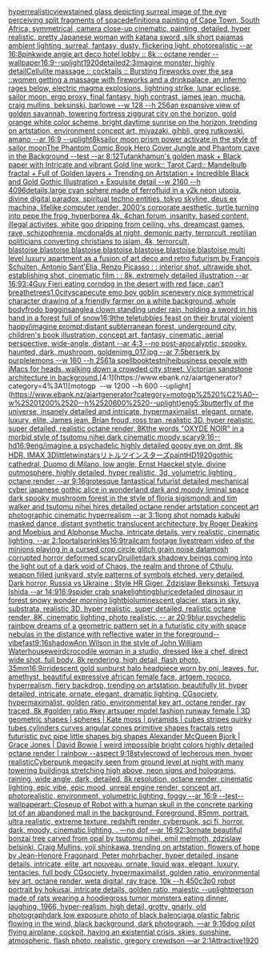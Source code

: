 [hyperrealistic](https://www.ebank.nz/aiartgenerator?category=hyperrealistic)[view](https://www.ebank.nz/aiartgenerator?category=view)[stained glass depicting surreal image of the eye perceiving split fragments of space](https://www.ebank.nz/aiartgenerator?category=stained%2520glass%2520depicting%2520surreal%2520image%2520of%2520the%2520eye%2520perceiving%2520split%2520fragments%2520of%2520space)[definition](https://www.ebank.nz/aiartgenerator?category=definition)[a painting of Cape Town, South Africa, symmetrical, camera close-up cinematic, painting, detailed, hyper realistic, pretty Japanese woman with katana sword ,silk short pajamas ambient lighting, surreal, fantasy, dusty, flickering light, photorealistic --ar 16:8](https://www.ebank.nz/aiartgenerator?category=a%2520painting%2520of%2520Cape%2520Town%2C%2520South%2520Africa%2C%2520symmetrical%2C%2520camera%2520close-up%2520cinematic%2C%2520painting%2C%2520detailed%2C%2520hyper%2520realistic%2C%2520pretty%2520Japanese%2520woman%2520with%2520katana%2520sword%2520%2Csilk%2520short%2520pajamas%2520ambient%2520lighting%2C%2520surreal%2C%2520fantasy%2C%2520dusty%2C%2520flickering%2520light%2C%2520photorealistic%2520--ar%252016%3A8)[pink](https://www.ebank.nz/aiartgenerator?category=pink)[wide angle art deco hotel lobby :: 8k :: octane render --wallpaper](https://www.ebank.nz/aiartgenerator?category=wide%2520angle%2520art%2520deco%2520hotel%2520lobby%2520%3A%3A%25208k%2520%3A%3A%2520octane%2520render%2520--wallpaper)[16:9](https://www.ebank.nz/aiartgenerator?category=16%3A9)[--uplight](https://www.ebank.nz/aiartgenerator?category=--uplight)[1920](https://www.ebank.nz/aiartgenerator?category=1920)[detailed](https://www.ebank.nz/aiartgenerator?category=detailed)[2:3](https://www.ebank.nz/aiartgenerator?category=2%3A3)[imagine monster, highly detail](https://www.ebank.nz/aiartgenerator?category=imagine%2520monster%2C%2520highly%2520detail)[Cellulite massage :: cocktails :: Bursting fireworks over the sea ::women getting a massage with fireworks and a drink](https://www.ebank.nz/aiartgenerator?category=Cellulite%2520massage%2520%3A%3A%2520cocktails%2520%3A%3A%2520Bursting%2520fireworks%2520over%2520the%2520sea%2520%3A%3Awomen%2520getting%2520a%2520massage%2520with%2520fireworks%2520and%2520a%2520drink)[palace, an inferno rages below, electric magma explosions, lightning strike, lunar eclipse, sailor moon, ergo proxy, final fantasy, high contrast, james jean, mucha, craig mullins, beksinski, barlowe --w 128 --h 256](https://www.ebank.nz/aiartgenerator?category=palace%2C%2520an%2520inferno%2520rages%2520below%2C%2520electric%2520magma%2520explosions%2C%2520lightning%2520strike%2C%2520lunar%2520eclipse%2C%2520sailor%2520moon%2C%2520ergo%2520proxy%2C%2520final%2520fantasy%2C%2520high%2520contrast%2C%2520james%2520jean%2C%2520mucha%2C%2520craig%2520mullins%2C%2520beksinski%2C%2520barlowe%2520--w%2520128%2520--h%2520256)[an expansive view of golden savannah, towering fortress ziggurat city on the horizon, gold orange white color scheme, bright daytime sunrise on the horizon, trending on artstation, environment concept art, miyazaki, gihbli, greg rutkowski, amano --ar 16:9 --uplight](https://www.ebank.nz/aiartgenerator?category=an%2520expansive%2520view%2520of%2520golden%2520savannah%2C%2520towering%2520fortress%2520ziggurat%2520city%2520on%2520the%2520horizon%2C%2520gold%2520orange%2520white%2520color%2520scheme%2C%2520bright%2520daytime%2520sunrise%2520on%2520the%2520horizon%2C%2520trending%2520on%2520artstation%2C%2520environment%2520concept%2520art%2C%2520miyazaki%2C%2520gihbli%2C%2520greg%2520rutkowski%2C%2520amano%2520--ar%252016%3A9%2520--uplight)[8k](https://www.ebank.nz/aiartgenerator?category=8k)[sailor moon prism power activate in the style of sailor moon](https://www.ebank.nz/aiartgenerator?category=sailor%2520moon%2520prism%2520power%2520activate%2520in%2520the%2520style%2520of%2520sailor%2520moon)[The Phantom Comic Book Hero Cover Jungle and Phantom cave in the Background --test --ar 8:12](https://www.ebank.nz/aiartgenerator?category=The%2520Phantom%2520Comic%2520Book%2520Hero%2520Cover%2520Jungle%2520and%2520Phantom%2520cave%2520in%2520the%2520Background%2520--test%2520--ar%25208%3A12)[Tutankhamun's golden mask + Black paper with Intricate and vibrant Gold line work:: Tarot Card:: Mandelbulb fractal + Full of Golden layers + Trending on Artstation + Incredible Black and Gold Gothic Illustration + Exquisite detail --w 2160  --h 4096](https://www.ebank.nz/aiartgenerator?category=Tutankhamun%27s%2520golden%2520mask%2520%2B%2520Black%2520paper%2520with%2520Intricate%2520and%2520vibrant%2520Gold%2520line%2520work%3A%3A%2520Tarot%2520Card%3A%3A%2520Mandelbulb%2520fractal%2520%2B%2520Full%2520of%2520Golden%2520layers%2520%2B%2520Trending%2520on%2520Artstation%2520%2B%2520Incredible%2520Black%2520and%2520Gold%2520Gothic%2520Illustration%2520%2B%2520Exquisite%2520detail%2520--w%25202160%2520%2520--h%25204096)[details,](https://www.ebank.nz/aiartgenerator?category=details%2C)[large cyan sphere made of ferrofluid in a y2k neon utopia, divine digital paradox, spiritual techno entities, tokyo skyline, deus ex machina, lifelike computer render, 2000's corporate aesthetic, turtle turning into pepe the frog, hyperborea 4k, 4chan forum, insanity, based content, illegal activites, white goo dripping from ceiling, vhs, dreamcast games, rave, schizophrenia, mcdonalds at night, demonic party, terrorcult, reptilian politicians converting christians to islam, 4k, terrorcult, blastoise,blastoise,blastoise,blastoise,blastoise,blastoise,blastoise,](https://www.ebank.nz/aiartgenerator?category=large%2520cyan%2520sphere%2520made%2520of%2520ferrofluid%2520in%2520a%2520y2k%2520neon%2520utopia%2C%2520divine%2520digital%2520paradox%2C%2520spiritual%2520techno%2520entities%2C%2520tokyo%2520skyline%2C%2520deus%2520ex%2520machina%2C%2520lifelike%2520computer%2520render%2C%25202000%27s%2520corporate%2520aesthetic%2C%2520turtle%2520turning%2520into%2520pepe%2520the%2520frog%2C%2520hyperborea%25204k%2C%25204chan%2520forum%2C%2520insanity%2C%2520based%2520content%2C%2520illegal%2520activites%2C%2520white%2520goo%2520dripping%2520from%2520ceiling%2C%2520vhs%2C%2520dreamcast%2520games%2C%2520rave%2C%2520schizophrenia%2C%2520mcdonalds%2520at%2520night%2C%2520demonic%2520party%2C%2520terrorcult%2C%2520reptilian%2520politicians%2520converting%2520christians%2520to%2520islam%2C%25204k%2C%2520terrorcult%2C%2520blastoise%2Cblastoise%2Cblastoise%2Cblastoise%2Cblastoise%2Cblastoise%2Cblastoise%2C)[multi level luxury apartment as a fusion of art deco and retro futurism by François Schuiten, Antonio Sant'Elia, Renzo Picasso : : interior shot, ultrawide shot, establishing shot, cinematic film : : 8k, extremely detailed illustration --ar 16:9](https://www.ebank.nz/aiartgenerator?category=multi%2520level%2520luxury%2520apartment%2520as%2520a%2520fusion%2520of%2520art%2520deco%2520and%2520retro%2520futurism%2520by%2520Fran%C3%A7ois%2520Schuiten%2C%2520Antonio%2520Sant%27Elia%2C%2520Renzo%2520Picasso%2520%3A%2520%3A%2520interior%2520shot%2C%2520ultrawide%2520shot%2C%2520establishing%2520shot%2C%2520cinematic%2520film%2520%3A%2520%3A%25208k%2C%2520extremely%2520detailed%2520illustration%2520--ar%252016%3A9)[3:4](https://www.ebank.nz/aiartgenerator?category=3%3A4)[Guy Fieri eating corndog in the desert with red face, can’t breathe](https://www.ebank.nz/aiartgenerator?category=Guy%2520Fieri%2520eating%2520corndog%2520in%2520the%2520desert%2520with%2520red%2520face%2C%2520can%E2%80%99t%2520breathe)[trees](https://www.ebank.nz/aiartgenerator?category=trees)[1.0](https://www.ebank.nz/aiartgenerator?category=1.0)[cityscape](https://www.ebank.nz/aiartgenerator?category=cityscape)[cute emo boy goblin scene](https://www.ebank.nz/aiartgenerator?category=cute%2520emo%2520boy%2520goblin%2520scene)[very nice symmetrical character drawing of a friendly farmer on a white background, whole body](https://www.ebank.nz/aiartgenerator?category=very%2520nice%2520symmetrical%2520character%2520drawing%2520of%2520a%2520friendly%2520farmer%2520on%2520a%2520white%2520background%2C%2520whole%2520body)[frodo baggins](https://www.ebank.nz/aiartgenerator?category=frodo%2520baggins)[angle](https://www.ebank.nz/aiartgenerator?category=angle)[a clown standing under rain, holding a sword in his hand in a forest full of snow](https://www.ebank.nz/aiartgenerator?category=a%2520clown%2520standing%2520under%2520rain%2C%2520holding%2520a%2520sword%2520in%2520his%2520hand%2520in%2520a%2520forest%2520full%2520of%2520snow)[16:9](https://www.ebank.nz/aiartgenerator?category=16%3A9)[the teletubbies feast on their brutal violent happy](https://www.ebank.nz/aiartgenerator?category=the%2520teletubbies%2520feast%2520on%2520their%2520brutal%2520violent%2520happy)[/imagine prompt:distant subterranean forest, underground city, children's book illustration, concept art, fantasy, cinematic, aerial perspective, wide-angle, distant  --ar 4:3 --no post-apocalyptic, spooky, haunted, dark, mushroom, golden](https://www.ebank.nz/aiartgenerator?category=/imagine%2520prompt%3Adistant%2520subterranean%2520forest%2C%2520underground%2520city%2C%2520children%27s%2520book%2520illustration%2C%2520concept%2520art%2C%2520fantasy%2C%2520cinematic%2C%2520aerial%2520perspective%2C%2520wide-angle%2C%2520distant%2520%2520--ar%25204%3A3%2520--no%2520post-apocalyptic%2C%2520spooky%2C%2520haunted%2C%2520dark%2C%2520mushroom%2C%2520golden)[img_017.jpg --ar 7:5](https://www.ebank.nz/aiartgenerator?category=img_017.jpg%2520--ar%25207%3A5)[berserk by purplelemons --w 160 --h 256](https://www.ebank.nz/aiartgenerator?category=berserk%2520by%2520purplelemons%2520--w%2520160%2520--h%2520256)[1](https://www.ebank.nz/aiartgenerator?category=1)[a spellbook](https://www.ebank.nz/aiartgenerator?category=a%2520spellbook)[test](https://www.ebank.nz/aiartgenerator?category=test)[nihei](https://www.ebank.nz/aiartgenerator?category=nihei)[business people with iMacs for heads, walking down a crowded city street. Victorian sandstone architecture in background.](https://www.ebank.nz/aiartgenerator?category=business%2520people%2520with%2520iMacs%2520for%2520heads%2C%2520walking%2520down%2520a%2520crowded%2520city%2520street.%2520Victorian%2520sandstone%2520architecture%2520in%2520background.)[4:1](https://www.ebank.nz/aiartgenerator?category=4%3A1)[motogp  --w 1200 --h 600 --uplight](https://www.ebank.nz/aiartgenerator?category=motogp%2520%C2%A0--w%25201200%2520--h%2520600%2520--uplight)[eng](https://www.ebank.nz/aiartgenerator?category=eng)[5:3](https://www.ebank.nz/aiartgenerator?category=5%3A3)[butterfly of the universe, insanely detailed and intricate, hypermaximalist, elegant, ornate, luxury, elite, James jean, Brian froud, ross tran, realistic 3D, hyper realistic, super detailed, realistic octane render, 8K](https://www.ebank.nz/aiartgenerator?category=butterfly%2520of%2520the%2520universe%2C%2520insanely%2520detailed%2520and%2520intricate%2C%2520hypermaximalist%2C%2520elegant%2C%2520ornate%2C%2520luxury%2C%2520elite%2C%2520James%2520jean%2C%2520Brian%2520froud%2C%2520ross%2520tran%2C%2520realistic%25203D%2C%2520hyper%2520realistic%2C%2520super%2520detailed%2C%2520realistic%2520octane%2520render%2C%25208K)[the words "OXYDE NOIR" in a morbid style of tsutomu nihei dark cinematic moody scary](https://www.ebank.nz/aiartgenerator?category=the%2520words%2520%22OXYDE%2520NOIR%22%2520in%2520a%2520morbid%2520style%2520of%2520tsutomu%2520nihei%2520dark%2520cinematic%2520moody%2520scary)[9:16](https://www.ebank.nz/aiartgenerator?category=9%3A16)[--hd](https://www.ebank.nz/aiartgenerator?category=--hd)[16:9](https://www.ebank.nz/aiartgenerator?category=16%3A9)[eng](https://www.ebank.nz/aiartgenerator?category=eng)[/imagine a psychadelic highly detailed goopy eye on dmt, 8k HDR, IMAX 3D](https://www.ebank.nz/aiartgenerator?category=/imagine%2520a%2520psychadelic%2520highly%2520detailed%2520goopy%2520eye%2520on%2520dmt%2C%25208k%2520HDR%2C%2520IMAX%25203D)[littletwinstarsリトルツインスターズ](https://www.ebank.nz/aiartgenerator?category=littletwinstars%E3%83%AA%E3%83%88%E3%83%AB%E3%83%84%E3%82%A4%E3%83%B3%E3%82%B9%E3%82%BF%E3%83%BC%E3%82%BA)[paint](https://www.ebank.nz/aiartgenerator?category=paint)[HD](https://www.ebank.nz/aiartgenerator?category=HD)[1920](https://www.ebank.nz/aiartgenerator?category=1920)[gothic cathedral, Duomo di Milano, low angle, Ernst Haeckel style,  divine outmosphere, highly detailed, hyper realistic, 3d,  volumetric lighting , octane render  --ar 9:16](https://www.ebank.nz/aiartgenerator?category=gothic%2520cathedral%2C%2520Duomo%2520di%2520Milano%2C%2520low%2520angle%2C%2520Ernst%2520Haeckel%2520style%2C%2520%2520divine%2520outmosphere%2C%2520highly%2520detailed%2C%2520hyper%2520realistic%2C%25203d%2C%2520%2520volumetric%2520lighting%2520%2C%2520octane%2520render%2520%2520--ar%25209%3A16)[grotesque fantastical futurist detailed mechanical cyber japanese gothic alice in wonderland dark and moody liminal space dark spooky mushroom forest in the style of floria sigismondi and tim walker and tsutomu nihei hires detailed octane render artstation concept art photographic cinematic hyperrealism --ar 3:1](https://www.ebank.nz/aiartgenerator?category=grotesque%2520fantastical%2520futurist%2520detailed%2520mechanical%2520cyber%2520japanese%2520gothic%2520alice%2520in%2520wonderland%2520dark%2520and%2520moody%2520liminal%2520space%2520dark%2520spooky%2520mushroom%2520forest%2520in%2520the%2520style%2520of%2520floria%2520sigismondi%2520and%2520tim%2520walker%2520and%2520tsutomu%2520nihei%2520hires%2520detailed%2520octane%2520render%2520artstation%2520concept%2520art%2520photographic%2520cinematic%2520hyperrealism%2520--ar%25203%3A1)[long shot nomads kabuki masked dance, distant synthetic translucent architecture, by Roger Deakins and Moebius and Alphonse Mucha, intricate details, very realistic, cinematic lighting, --ar  2:1](https://www.ebank.nz/aiartgenerator?category=long%2520shot%2520nomads%2520kabuki%2520masked%2520dance%2C%2520distant%2520synthetic%2520translucent%2520architecture%2C%2520by%2520Roger%2520Deakins%2520and%2520Moebius%2520and%2520Alphonse%2520Mucha%2C%2520intricate%2520details%2C%2520very%2520realistic%2C%2520cinematic%2520lighting%2C%2520--ar%2520%25202%3A1)[portal](https://www.ebank.nz/aiartgenerator?category=portal)[sprinkles](https://www.ebank.nz/aiartgenerator?category=sprinkles)[16:9](https://www.ebank.nz/aiartgenerator?category=16%3A9)[trailcam footage livestream video of the minions playing in a cursed crop circle glitch grain noise datamosh corrupted horror deformed scary](https://www.ebank.nz/aiartgenerator?category=trailcam%2520footage%2520livestream%2520video%2520of%2520the%2520minions%2520playing%2520in%2520a%2520cursed%2520crop%2520circle%2520glitch%2520grain%2520noise%2520datamosh%2520corrupted%2520horror%2520deformed%2520scary)[Druillet](https://www.ebank.nz/aiartgenerator?category=Druillet)[dark shadowy beings coming into the light out of a dark void of Chaos, the realm and throne of Cthulu, weapon filled junkyard, style patterns of symbols etched, very detailed, Dark horror, Russia vs Ukraine : Style HR Giger, Zdzislaw Beksinski, Tetsuya Ishida --ar 14:9](https://www.ebank.nz/aiartgenerator?category=dark%2520shadowy%2520beings%2520coming%2520into%2520the%2520light%2520out%2520of%2520a%2520dark%2520void%2520of%2520Chaos%2C%2520the%2520realm%2520and%2520throne%2520of%2520Cthulu%2C%2520weapon%2520filled%2520junkyard%2C%2520style%2520patterns%2520of%2520symbols%2520etched%2C%2520very%2520detailed%2C%2520Dark%2520horror%2C%2520Russia%2520vs%2520Ukraine%2520%3A%2520Style%2520HR%2520Giger%2C%2520Zdzislaw%2520Beksinski%2C%2520Tetsuya%2520Ishida%2520--ar%252014%3A9)[16:9](https://www.ebank.nz/aiartgenerator?category=16%3A9)[spider crab snake](https://www.ebank.nz/aiartgenerator?category=spider%2520crab%2520snake)[lighting](https://www.ebank.nz/aiartgenerator?category=lighting)[blur](https://www.ebank.nz/aiartgenerator?category=blur)[ice](https://www.ebank.nz/aiartgenerator?category=ice)[detailed dinosaur in forest snowy wonder morning light](https://www.ebank.nz/aiartgenerator?category=detailed%2520dinosaur%2520in%2520forest%2520snowy%2520wonder%2520morning%2520light)[bioluminescent glacier, stars in sky, substrata, realistic 3D, hyper realistic, super detailed, realistic octane render, 8K, cinematic lighting, photo realistic, -- ar 20:9](https://www.ebank.nz/aiartgenerator?category=bioluminescent%2520glacier%2C%2520stars%2520in%2520sky%2C%2520substrata%2C%2520realistic%25203D%2C%2520hyper%2520realistic%2C%2520super%2520detailed%2C%2520realistic%2520octane%2520render%2C%25208K%2C%2520cinematic%2520lighting%2C%2520photo%2520realistic%2C%2520--%2520ar%252020%3A9)[blur,](https://www.ebank.nz/aiartgenerator?category=blur%2C)[psychedelic rainbow dreams of a geometric pattern set in a futuristic city with space nebulas in the distance with reflective water in the foreground](https://www.ebank.nz/aiartgenerator?category=psychedelic%2520rainbow%2520dreams%2520of%2520a%2520geometric%2520pattern%2520set%2520in%2520a%2520futuristic%2520city%2520with%2520space%2520nebulas%2520in%2520the%2520distance%2520with%2520reflective%2520water%2520in%2520the%2520foreground)[--vibefast](https://www.ebank.nz/aiartgenerator?category=--vibefast)[9:16](https://www.ebank.nz/aiartgenerator?category=9%3A16)[shadow](https://www.ebank.nz/aiartgenerator?category=shadow)[Ann Wilson in the style of John William Waterhouse](https://www.ebank.nz/aiartgenerator?category=Ann%2520Wilson%2520in%2520the%2520style%2520of%2520John%2520William%2520Waterhouse)[weird](https://www.ebank.nz/aiartgenerator?category=weird)[crocodile woman in a studio, dressed like a chef, direct wide shot, full body, 8k rendering, high detail, flash photo, 35mm](https://www.ebank.nz/aiartgenerator?category=crocodile%2520woman%2520in%2520a%2520studio%2C%2520dressed%2520like%2520a%2520chef%2C%2520direct%2520wide%2520shot%2C%2520full%2520body%2C%25208k%2520rendering%2C%2520high%2520detail%2C%2520flash%2520photo%2C%252035mm)[16:9](https://www.ebank.nz/aiartgenerator?category=16%3A9)[irridescent gold sunburst halo headpiece worn by oni, leaves, fur, amethyst, beautiful expressive african female face, artgem, rococo, hyperrealism, fiery backdrop, trending on artstation, beautifully lit, hyper detailed, intricate, ornate, elegant, dramatic lighting, CGsociety, hypermaximalist, golden ratio, environmental key art, octane render, ray traced, 8k   #golden ratio   #key art](https://www.ebank.nz/aiartgenerator?category=irridescent%2520gold%2520sunburst%2520halo%2520headpiece%2520worn%2520by%2520oni%2C%2520leaves%2C%2520fur%2C%2520amethyst%2C%2520beautiful%2520expressive%2520african%2520female%2520face%2C%2520artgem%2C%2520rococo%2C%2520hyperrealism%2C%2520fiery%2520backdrop%2C%2520trending%2520on%2520artstation%2C%2520beautifully%2520lit%2C%2520hyper%2520detailed%2C%2520intricate%2C%2520ornate%2C%2520elegant%2C%2520dramatic%2520lighting%2C%2520CGsociety%2C%2520hypermaximalist%2C%2520golden%2520ratio%2C%2520environmental%2520key%2520art%2C%2520octane%2520render%2C%2520ray%2520traced%2C%25208k%2520%2520%2520%23golden%2520ratio%2520%2520%2520%23key%2520art)[super model fashion runway female | 3D geometric shapes | spheres | Kate moss | pyramids | cubes stripes quirky tubes cylinders curves angular cones primitive shapes fractals retro futuristic pvc pipe little shapes big shapes Alexander McQueen Bjork | Grace Jones | David Bowie | weird impossible bright colors highly detailed octane render | rainbow  --aspect 9:18](https://www.ebank.nz/aiartgenerator?category=super%2520model%2520fashion%2520runway%2520female%2520%7C%25203D%2520geometric%2520shapes%2520%7C%2520spheres%2520%7C%2520Kate%2520moss%2520%7C%2520pyramids%2520%7C%2520cubes%2520stripes%2520quirky%2520tubes%2520cylinders%2520curves%2520angular%2520cones%2520primitive%2520shapes%2520fractals%2520retro%2520futuristic%2520pvc%2520pipe%2520little%2520shapes%2520big%2520shapes%2520Alexander%2520McQueen%2520Bjork%2520%7C%2520Grace%2520Jones%2520%7C%2520David%2520Bowie%2520%7C%2520weird%2520impossible%2520bright%2520colors%2520highly%2520detailed%2520octane%2520render%2520%7C%2520rainbow%2520%2520--aspect%25209%3A18)[style](https://www.ebank.nz/aiartgenerator?category=style)[crowd of lecherous men, hyper realistic](https://www.ebank.nz/aiartgenerator?category=crowd%2520of%2520lecherous%2520men%2C%2520hyper%2520realistic)[Cyberpunk megacity seen from ground level at night with many towering buildings stretching high above, neon signs and holograms, raining, wide angle, dark, detailed, 8k resolution, octane render, cinematic lighting, epic vibe, epic mood, unreal engine render, concept art, photorealistic, environment, volumetric lighting, foggy --ar 16:9 --test](https://www.ebank.nz/aiartgenerator?category=Cyberpunk%2520megacity%2520seen%2520from%2520ground%2520level%2520at%2520night%2520with%2520many%2520towering%2520buildings%2520stretching%2520high%2520above%2C%2520neon%2520signs%2520and%2520holograms%2C%2520raining%2C%2520wide%2520angle%2C%2520dark%2C%2520detailed%2C%25208k%2520resolution%2C%2520octane%2520render%2C%2520cinematic%2520lighting%2C%2520epic%2520vibe%2C%2520epic%2520mood%2C%2520unreal%2520engine%2520render%2C%2520concept%2520art%2C%2520photorealistic%2C%2520environment%2C%2520volumetric%2520lighting%2C%2520foggy%2520--ar%252016%3A9%2520--test)[--wallpaper](https://www.ebank.nz/aiartgenerator?category=--wallpaper)[art::](https://www.ebank.nz/aiartgenerator?category=art%3A%3A)[Closeup of Robot with a human skull in the concrete parking lot of an abandoned mall in the background. Foreground, 85mm, portrait, ultra realistic, extreme texture, redshift render, cyberpunk, sci fi, horror, dark, moody, cinematic lighting, . —no dof —ar 16:9](https://www.ebank.nz/aiartgenerator?category=Closeup%2520of%2520Robot%2520with%2520a%2520human%2520skull%2520in%2520the%2520concrete%2520parking%2520lot%2520of%2520an%2520abandoned%2520mall%2520in%2520the%2520background.%2520Foreground%2C%252085mm%2C%2520portrait%2C%2520ultra%2520realistic%2C%2520extreme%2520texture%2C%2520redshift%2520render%2C%2520cyberpunk%2C%2520sci%2520fi%2C%2520horror%2C%2520dark%2C%2520moody%2C%2520cinematic%2520lighting%2C%2520.%2520%E2%80%94no%2520dof%2520%E2%80%94ar%252016%3A9)[2:3](https://www.ebank.nz/aiartgenerator?category=2%3A3)[ornate beautiful bonzai tree carved from opal by tsutomu nihei, emil melmoth, zdzislaw belsinki, Craig Mullins, yoji shinkawa, trending on artstation, flowers of hope by Jean-Honoré Fragonard, Peter mohrbacher, hyper detailed, insane details, intricate, elite, art nouveau, ornate, liquid wax, elegant, luxury, tentacles, full body CGsociety, hypermaximalist, golden ratio, environmental key art, octane render, weta digital, ray trace, 10k  --h 450](https://www.ebank.nz/aiartgenerator?category=ornate%2520beautiful%2520bonzai%2520tree%2520carved%2520from%2520opal%2520by%2520tsutomu%2520nihei%2C%2520emil%2520melmoth%2C%2520zdzislaw%2520belsinki%2C%2520Craig%2520Mullins%2C%2520yoji%2520shinkawa%2C%2520trending%2520on%2520artstation%2C%2520flowers%2520of%2520hope%2520by%2520Jean-Honor%C3%A9%2520Fragonard%2C%2520Peter%2520mohrbacher%2C%2520hyper%2520detailed%2C%2520insane%2520details%2C%2520intricate%2C%2520elite%2C%2520art%2520nouveau%2C%2520ornate%2C%2520liquid%2520wax%2C%2520elegant%2C%2520luxury%2C%2520tentacles%2C%2520full%2520body%2520CGsociety%2C%2520hypermaximalist%2C%2520golden%2520ratio%2C%2520environmental%2520key%2520art%2C%2520octane%2520render%2C%2520weta%2520digital%2C%2520ray%2520trace%2C%252010k%2520%2520--h%2520450)[c3p0 robot portrait by hokusai, intricate details, golden ratio, majestic --uplight](https://www.ebank.nz/aiartgenerator?category=c3p0%2520robot%2520portrait%2520by%2520hokusai%2C%2520intricate%2520details%2C%2520golden%2520ratio%2C%2520majestic%2520--uplight)[person made of rats wearing a hoodie](https://www.ebank.nz/aiartgenerator?category=person%2520made%2520of%2520rats%2520wearing%2520a%2520hoodie)[gross tumor monsters eating dinner, laughing, 1966, hyper-realism, high detail, grotty, gnarly, old photograph](https://www.ebank.nz/aiartgenerator?category=gross%2520tumor%2520monsters%2520eating%2520dinner%2C%2520laughing%2C%25201966%2C%2520hyper-realism%2C%2520high%2520detail%2C%2520grotty%2C%2520gnarly%2C%2520old%2520photograph)[dark low exposure photo of black balenciaga plastic fabric flowing in the wind, black background, dark photograph, —ar 9:16](https://www.ebank.nz/aiartgenerator?category=dark%2520low%2520exposure%2520photo%2520of%2520black%2520balenciaga%2520plastic%2520fabric%2520flowing%2520in%2520the%2520wind%2C%2520black%2520background%2C%2520dark%2520photograph%2C%2520%E2%80%94ar%25209%3A16)[dog pilot flying airplane, cockpit, having an existential crisis, skies, sunshine, atmospheric, flash photo, realistic, gregory crewdson —ar 2:1](https://www.ebank.nz/aiartgenerator?category=dog%2520pilot%2520flying%2520airplane%2C%2520cockpit%2C%2520having%2520an%2520existential%2520crisis%2C%2520skies%2C%2520sunshine%2C%2520atmospheric%2C%2520flash%2520photo%2C%2520realistic%2C%2520gregory%2520crewdson%2520%E2%80%94ar%25202%3A1)[Attractive](https://www.ebank.nz/aiartgenerator?category=Attractive)[1920](https://www.ebank.nz/aiartgenerator?category=1920)
